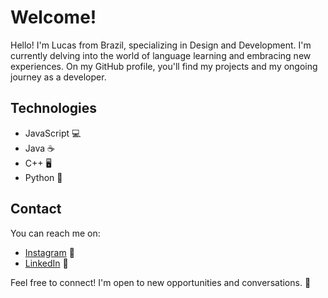 # Welcome!

Hello! I'm Lucas from Brazil, specializing in Design and Development. I'm currently delving into the world of language learning and embracing new experiences. On my GitHub profile, you'll find my projects and my ongoing journey as a developer.

## Technologies

- JavaScript 💻
- Java ☕
- C++ 🖥️
- Python 🐍

## Contact

You can reach me on:

- [Instagram](https://www.instagram.com/lukstrength/) 📸
- [LinkedIn](https://www.linkedin.com/in/lusksilva/) 💼

Feel free to connect! I'm open to new opportunities and conversations. 🚀
